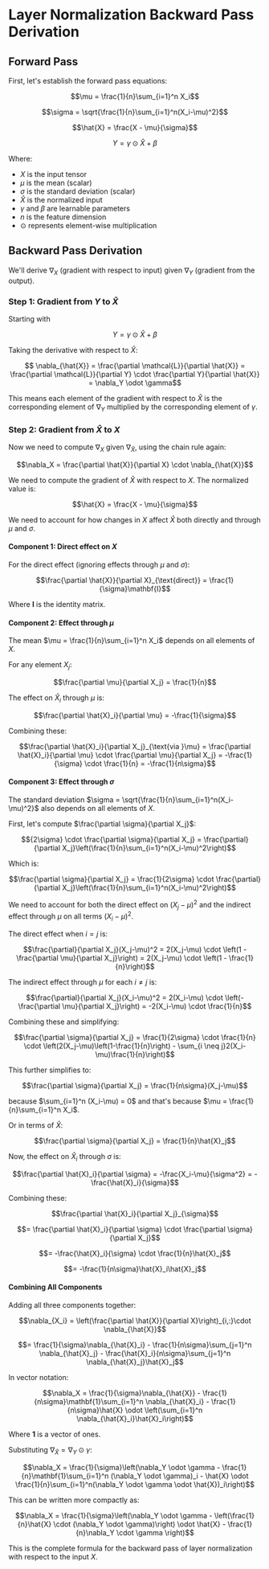 # Layer Normalization Backward Pass Derivation

## Forward Pass

First, let's establish the forward pass equations:

$$\mu = \frac{1}{n}\sum_{i=1}^n X_i$$

$$\sigma = \sqrt{\frac{1}{n}\sum_{i=1}^n(X_i-\mu)^2}$$

$$\hat{X} = \frac{X - \mu}{\sigma}$$

$$Y = \gamma \odot \hat{X} + \beta$$

Where:
- $X$ is the input tensor
- $\mu$ is the mean (scalar)
- $\sigma$ is the standard deviation (scalar)
- $\hat{X}$ is the normalized input
- $\gamma$ and $\beta$ are learnable parameters
- $n$ is the feature dimension
- $\odot$ represents element-wise multiplication

## Backward Pass Derivation

We'll derive $\nabla_X$ (gradient with respect to input) given $\nabla_Y$ (gradient from the output).

### Step 1: Gradient from $Y$ to $\hat{X}$

Starting with 

$$Y = \gamma \odot \hat{X} + \beta$$

Taking the derivative with respect to $\hat{X}$:

$$ \nabla_{\hat{X}} = \frac{\partial \mathcal{L}}{\partial \hat{X}} = \frac{\partial \mathcal{L}}{\partial Y} \cdot \frac{\partial Y}{\partial \hat{X}} = \nabla_Y \odot \gamma$$

This means each element of the gradient with respect to $\hat{X}$ is the corresponding element of $\nabla_Y$ multiplied by the corresponding element of $\gamma$.

### Step 2: Gradient from $\hat{X}$ to $X$

Now we need to compute $\nabla_X$ given $\nabla_{\hat{X}}$, using the chain rule again: 

$$\nabla_X = \frac{\partial \hat{X}}{\partial X} \cdot \nabla_{\hat{X}}$$

We need to compute the gradient of $\hat{X}$ with respect to $X$. The normalized value is:

$$\hat{X} = \frac{X - \mu}{\sigma}$$

We need to account for how changes in $X$ affect $\hat{X}$ both directly and through $\mu$ and $\sigma$.

#### Component 1: Direct effect on $X$

For the direct effect (ignoring effects through $\mu$ and $\sigma$):

$$\frac{\partial \hat{X}}{\partial X}_{\text{direct}} = \frac{1}{\sigma}\mathbf{I}$$

Where $\mathbf{I}$ is the identity matrix.

#### Component 2: Effect through $\mu$

The mean $\mu = \frac{1}{n}\sum_{i=1}^n X_i$ depends on all elements of $X$.

For any element $X_j$:

$$\frac{\partial \mu}{\partial X_j} = \frac{1}{n}$$

The effect on $\hat{X}_i$ through $\mu$ is:

$$\frac{\partial \hat{X}_i}{\partial \mu} = -\frac{1}{\sigma}$$

Combining these:

$$\frac{\partial \hat{X}_i}{\partial X_j}_{\text{via }\mu} = \frac{\partial \hat{X}_i}{\partial \mu} \cdot \frac{\partial \mu}{\partial X_j} = -\frac{1}{\sigma} \cdot \frac{1}{n} = -\frac{1}{n\sigma}$$

#### Component 3: Effect through $\sigma$

The standard deviation $\sigma = \sqrt{\frac{1}{n}\sum_{i=1}^n(X_i-\mu)^2}$ also depends on all elements of $X$.

First, let's compute $\frac{\partial \sigma}{\partial X_j}$:

$${2\sigma} \cdot \frac{\partial \sigma}{\partial X_j} = \frac{\partial}{\partial X_j}\left(\frac{1}{n}\sum_{i=1}^n(X_i-\mu)^2\right)$$

Which is: 

$$\frac{\partial \sigma}{\partial X_j} = \frac{1}{2\sigma} \cdot \frac{\partial}{\partial X_j}\left(\frac{1}{n}\sum_{i=1}^n(X_i-\mu)^2\right)$$

We need to account for both the direct effect on $(X_j-\mu)^2$ and the indirect effect through $\mu$ on all terms $(X_i-\mu)^2$.

The direct effect when $i = j$ is:

$$\frac{\partial}{\partial X_j}(X_j-\mu)^2 = 2(X_j-\mu) \cdot \left(1 - \frac{\partial \mu}{\partial X_j}\right) = 2(X_j-\mu) \cdot \left(1 - \frac{1}{n}\right)$$

The indirect effect through $\mu$ for each $i \neq j$ is:

$$\frac{\partial}{\partial X_j}(X_i-\mu)^2 = 2(X_i-\mu) \cdot \left(- \frac{\partial \mu}{\partial X_j}\right) = -2(X_i-\mu) \cdot \frac{1}{n}$$

Combining these and simplifying:

$$\frac{\partial \sigma}{\partial X_j} = \frac{1}{2\sigma} \cdot \frac{1}{n} \cdot \left(2(X_j-\mu)\left(1-\frac{1}{n}\right) - \sum_{i \neq j}2(X_i-\mu)\frac{1}{n}\right)$$

This further simplifies to:

$$\frac{\partial \sigma}{\partial X_j} = \frac{1}{n\sigma}(X_j-\mu)$$

because $\sum_{i=1}^n (X_i-\mu) = 0$ and that's because $\mu = \frac{1}{n}\sum_{i=1}^n X_i$.

Or in terms of $\hat{X}$:

$$\frac{\partial \sigma}{\partial X_j} = \frac{1}{n}\hat{X}_j$$

Now, the effect on $\hat{X}_i$ through $\sigma$ is:

$$\frac{\partial \hat{X}_i}{\partial \sigma} = -\frac{X_i-\mu}{\sigma^2} = -\frac{\hat{X}_i}{\sigma}$$

Combining these:

$$\frac{\partial \hat{X}_i}{\partial X_j}_{\sigma}$$

$$= \frac{\partial \hat{X}_i}{\partial \sigma} \cdot \frac{\partial \sigma}{\partial X_j}$$

$$= -\frac{\hat{X}_i}{\sigma} \cdot \frac{1}{n}\hat{X}_j$$

$$= -\frac{1}{n\sigma}\hat{X}_i\hat{X}_j$$

#### Combining All Components

Adding all three components together:

$$\nabla_{X_i} = \left(\frac{\partial \hat{X}}{\partial X}\right)_{i,:}\cdot \nabla_{\hat{X}}$$

$$= \frac{1}{\sigma}\nabla_{\hat{X}_i} - \frac{1}{n\sigma}\sum_{j=1}^n \nabla_{\hat{X}_j} - \frac{\hat{X}_i}{n\sigma}\sum_{j=1}^n \nabla_{\hat{X}_j}\hat{X}_j$$

In vector notation:

$$\nabla_X = \frac{1}{\sigma}\nabla_{\hat{X}} - \frac{1}{n\sigma}\mathbf{1}\sum_{i=1}^n \nabla_{\hat{X}_i} - \frac{1}{n\sigma}\hat{X} \odot \left(\sum_{i=1}^n \nabla_{\hat{X}_i}\hat{X}_i\right)$$

Where $\mathbf{1}$ is a vector of ones.

Substituting $\nabla_{\hat{X}} = \nabla_Y \odot \gamma$:

$$\nabla_X = \frac{1}{\sigma}\left(\nabla_Y \odot \gamma - \frac{1}{n}\mathbf{1}\sum_{i=1}^n (\nabla_Y \odot \gamma)_i - \hat{X} \odot \frac{1}{n}\sum_{i=1}^n(\nabla_Y \odot \gamma \odot \hat{X})_i\right)$$

This can be written more compactly as:

$$\nabla_X = \frac{1}{\sigma}\left(\nabla_Y \odot \gamma - \left(\frac{1}{n}\hat{X} \cdot (\nabla_Y \odot \gamma)\right) \odot \hat{X} - \frac{1}{n}\nabla_Y \cdot \gamma \right)$$

This is the complete formula for the backward pass of layer normalization with respect to the input $X$.
